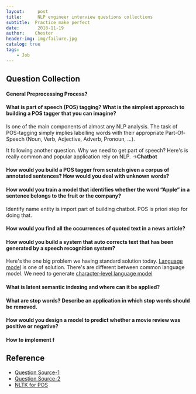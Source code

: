 ```yaml
---
layout:     post
title:      NLP engineer interview questions collections
subtitle:  Practice make perfect
date:       2018-11-19
author:    Chester
header-img: img/failure.jpg
catalog: true
tags:
    - Job
---
```

##

## Question Collection 


#### General Preprocessing Process?


#### What is part of speech (POS) tagging? What is the simplest approach to building a POS tagger that you can imagine?

Is one of the main components of almost any NLP analysis. The task of POS-tagging simply implies labelling words with their appropriate Part-Of-Speech (Noun, Verb, Adjective, Adverb, Pronoun, …).

It following another question. Why we need to get part of speech?
Here's is really common and popular application rely on NLP.
->**Chatbot**

#### How would you build a POS tagger from scratch given a corpus of annotated sentences? How would you deal with unknown words?

####  How would you train a model that identifies whether the word “Apple” in a sentence belongs to the fruit or the company?

Identify name entity is import part of building chatbot. POS is priori step for doing that.

#### How would you find all the occurrences of quoted text in a news article?
#### How would you build a system that auto corrects text that has been generated by a speech recognition system?

Here's the one big problem we having standard solution today. [Language model](https://en.wikipedia.org/wiki/Language_model) is one of solution. There's are different between common language model. We need to generate [character-level language model](https://towardsdatascience.com/language-models-spellchecking-and-autocorrection-dd10f739443c)

#### What is latent semantic indexing and where can it be applied?
#### What are stop words? Describe an application in which stop words should be removed.
#### How would you design a model to predict whether a movie review was positive or negative?

#### How to implement f
## Reference
- [Question Source-1](https://resources.workable.com/natural-language-processing-engineer-interview-questions)
- [Question Source-2]()
- [NLTK for POS](https://www.nltk.org/book/ch05.html)
<!--stackedit_data:
eyJoaXN0b3J5IjpbLTQxMjE4NTY2LDQ1MjgxMTM5NiwtNDk0Mj
g4Nzc4LC0xMDAwNzA1NzA2LDE0OTA0MTY1NjIsMTc5Njg5Mjkw
LDQxMjI5ODc3OV19
-->
